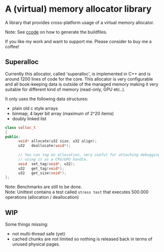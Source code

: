 # A (virtual) memory allocator library

A library that provides cross-platform usage of a virtual memory allocator.

Note: See [ccode](https://github.com/jurgen-kluft/ccode) on how to generate the buildfiles.

If you like my work and want to support me. Please consider to buy me a coffee!

<script type="text/javascript" src="https://cdnjs.buymeacoffee.com/1.0.0/button.prod.min.js" data-name="bmc-button" data-slug="Jur93n" data-color="#FFDD00" data-emoji="" data-font="Cookie" data-text="Buy me a coffee" data-outline-color="#000000" data-font-color="#000000" data-coffee-color="#ffffff" ></script>

## Superalloc

Currently this allocator, called 'superalloc', is implemented in C++ and is around 1200 lines 
of code for the core.
This allocator is very configurable and all book-keeping data is outside of the managed memory
making it very suitable for different kind of memory (read-only, GPU etc..).

It only uses the following data structures:

* plain old c style arrays
* binmap; 4 layer bit array (maximum of 2^20 items)
* doubly linked list

```c++
class valloc_t
{
public:
      void* allocate(u32 size, u32 align);
      u32   deallocate(void*);
      
      // You can tag an allocation, very useful for attaching debugging info to an allocation or
      // using it as a CPU/GPU handle.
      void  set_tag(void*, u32);
      u32   get_tag(void*);
      u32   get_size(void*);
};
```

Note: Benchmarks are still to be done.  
Note: Unittest contains a test called `stress test` that executes 500.000 operations (allocation / deallocation)

## WIP

Some things missing:

- not multi-thread safe (yet)
- cached chunks are not limited so nothing is released back in terms of unused physical pages. 

